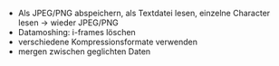 - Als JPEG/PNG abspeichern, als Textdatei lesen, einzelne Character lesen -> wieder JPEG/PNG
- Datamoshing: i-frames löschen
- verschiedene Kompressionsformate verwenden
- mergen zwischen geglichten Daten
